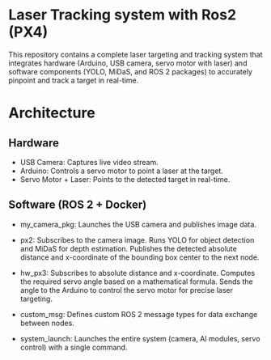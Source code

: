 # Laser Tracking system with Ros2 (PX4)

This repository contains a complete laser targeting and tracking system that integrates hardware (Arduino, USB camera, servo motor with laser) and software components (YOLO, MiDaS, and ROS 2 packages) to accurately pinpoint and track a target in real-time.

# Architecture

## Hardware
- USB Camera: Captures live video stream.
- Arduino: Controls a servo motor to point a laser at the target.
- Servo Motor + Laser: Points to the detected target in real-time.

## Software (ROS 2 + Docker)
- my_camera_pkg:
    Launches the USB camera and publishes image data.
- px2:
    Subscribes to the camera image. Runs YOLO for object detection and MiDaS for depth estimation. Publishes the detected absolute distance and x-coordinate of the bounding box center to the next node.
- hw_px3:
    Subscribes to absolute distance and x-coordinate. Computes the required servo angle based on a mathematical formula. Sends the angle to the Arduino to control the servo motor for precise laser targeting.
- custom_msg:
  Defines custom ROS 2 message types for data exchange between nodes.

- system_launch:
  Launches the entire system (camera, AI modules, servo control) with a single command.
